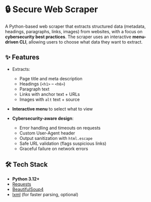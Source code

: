 # 🔒 Secure Web Scraper

A Python-based web scraper that extracts structured data (metadata, headings, paragraphs, links, images) from websites, with a focus on **cybersecurity best practices**. The scraper uses an interactive **menu-driven CLI**, allowing users to choose what data they want to extract.

## ✨ Features
- Extracts:
  - Page title and meta description
  - Headings (`<h1>` – `<h6>`)
  - Paragraph text
  - Links with anchor text + URLs
  - Images with `alt` text + source

- **Interactive menu** to select what to view

- **Cybersecurity-aware design**:
  - Error handling and timeouts on requests
  - Custom User-Agent header
  - Output sanitization with `html.escape`
  - Safe URL validation (flags suspicious links)
  - Graceful failure on network errors

## 🛠️ Tech Stack
- **Python 3.12+**
- [Requests](https://pypi.org/project/requests/)
- [BeautifulSoup4](https://pypi.org/project/beautifulsoup4/)
- [lxml](https://pypi.org/project/lxml/) (for faster parsing, optional)



